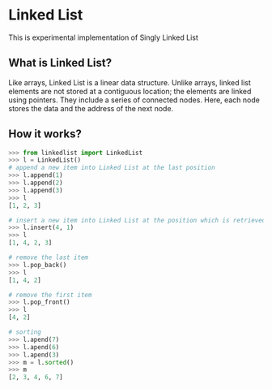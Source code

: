 # Linked List
This is experimental implementation of Singly Linked List

## What is Linked List? 
Like arrays, Linked List is a linear data structure. Unlike arrays, linked list elements are not stored at a contiguous location; the elements are linked using pointers. They include a series of connected nodes. Here, each node stores the data and the address of the next node.


## How it works?
``` python
>>> from linkedlist import LinkedList
>>> l = LinkedList()
# append a new item into Linked List at the last position
>>> l.append(1)
>>> l.append(2)
>>> l.append(3)
>>> l
[1, 2, 3]

# insert a new item into Linked List at the position which is retrieved from argument
>>> l.insert(4, 1)
>>> l
[1, 4, 2, 3]

# remove the last item
>>> l.pop_back()
>>> l
[1, 4, 2]

# remove the first item
>>> l.pop_front()
>>> l
[4, 2]

# sorting
>>> l.apend(7)
>>> l.apend(6)
>>> l.apend(3)
>>> m = l.sorted()
>>> m
[2, 3, 4, 6, 7]

```
